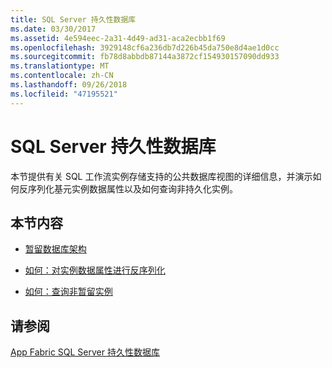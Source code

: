 ```yaml
---
title: SQL Server 持久性数据库
ms.date: 03/30/2017
ms.assetid: 4e594eec-2a31-4d49-ad31-aca2ecbb1f69
ms.openlocfilehash: 3929148cf6a236db7d226b45da750e8d4ae1d0cc
ms.sourcegitcommit: fb78d8abbdb87144a3872cf154930157090dd933
ms.translationtype: MT
ms.contentlocale: zh-CN
ms.lasthandoff: 09/26/2018
ms.locfileid: "47195521"
---
```

# <a name="sql-server-persistence-database"></a>SQL Server 持久性数据库
本节提供有关 SQL 工作流实例存储支持的公共数据库视图的详细信息，并演示如何反序列化基元实例数据属性以及如何查询非持久化实例。  
  
## <a name="in-this-section"></a>本节内容  
  
-   [暂留数据库架构](../../../docs/framework/windows-workflow-foundation/persistence-database-schema.md)  
  
-   [如何：对实例数据属性进行反序列化](../../../docs/framework/windows-workflow-foundation/how-to-deserialize-instance-data-properties.md)  
  
-   [如何：查询非暂留实例](../../../docs/framework/windows-workflow-foundation/how-to-query-for-non-persisted-instances.md)  
  
## <a name="see-also"></a>请参阅  
 [App Fabric SQL Server 持久性数据库](https://go.microsoft.com/fwlink/?LinkID=201202&clcid=0x409)
